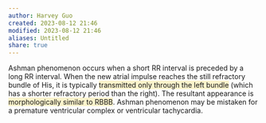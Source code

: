 ```yaml
---
author: Harvey Guo
created: 2023-08-12 21:46
modified: 2023-08-12 21:46
aliases: Untitled
share: true
---
```

Ashman phenomenon occurs when a short RR interval is preceded by a long RR interval. When the new atrial impulse reaches the still refractory bundle of His, it is typically <span style="background:rgba(240, 200, 0, 0.2)">transmitted only through the left bundle</span> (which has a shorter refractory period than the right). The resultant appearance is <span style="background:rgba(240, 200, 0, 0.2)">morphologically similar to RBBB</span>. Ashman phenomenon may be mistaken for a premature ventricular complex or ventricular tachycardia.
